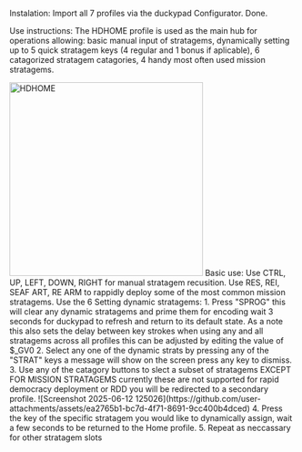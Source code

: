 Instalation:
Import all 7 profiles via the duckypad Configurator.
Done.

Use instructions:
The HDHOME profile is used as the main hub for operations allowing: basic manual input of stratagems, dynamically setting up to 5 quick stratagem keys (4 regular and 1 bonus if aplicable), 6 catagorized stratagem catagories, 4 handy most often used mission stratagems.

<img width="340" alt="HDHOME" src="https://github.com/user-attachments/assets/d6cc7e04-a83c-4771-82ac-00d9fbd47944" />
Basic use:
Use CTRL, UP, LEFT, DOWN, RIGHT for manual stratagem recusition.
Use RES, REI, SEAF ART, RE ARM to rappidly deploy some of the most common mission stratagems.
Use the 6
Setting dynamic stratagems:
1. Press "SPROG" this will clear any dynamic stratagems and prime them for encoding wait 3 seconds for duckypad to refresh and return to its default state. As a note this also sets the delay between key strokes when using any and all stratagems across all profiles this can be adjusted by editing the value of $_GV0
2. Select any one of the dynamic strats by pressing any of the "STRAT" keys a message will show on the screen press any key to dismiss.
3. Use any of the catagory buttons to slect a subset of stratagems EXCEPT FOR MISSION STRATAGEMS currently these are not supported for rapid democracy deployment or RDD you will be redirected to a secondary profile.
![Screenshot 2025-06-12 125026](https://github.com/user-attachments/assets/ea2765b1-bc7d-4f71-8691-9cc400b4dced)
4. Press the key of the specific stratagem you would like to dynamically assign, wait a few seconds to be returned to the Home profile.
5. Repeat as neccassary for other stratagem slots
